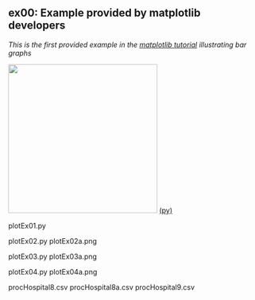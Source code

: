 
ex00: Example provided by matplotlib developers
-----------------------------------------------

*This is the first provided example in the 
[matplotlib tutorial](https://matplotlib.org/stable/tutorials/introductory/pyplot.html#sphx-glr-tutorials-introductory-pyplot-py) illustrating bar graphs*


<img src="plotEx99a.jpg" width=300> [(py)](plotEx00.py)

plotEx01.py

plotEx02.py
plotEx02a.png

plotEx03.py
plotEx03a.png

plotEx04.py
plotEx04a.png

procHospital8.csv
procHospital8a.csv
procHospital9.csv
